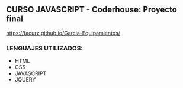 ## CURSO JAVASCRIPT - Coderhouse: Proyecto final
https://facurz.github.io/Garcia-Equipamientos/

### LENGUAJES UTILIZADOS:

* HTML
* CSS
* JAVASCRIPT
* JQUERY
